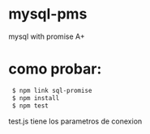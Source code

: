 # mysql-pms
mysql with promise A+

# como probar:
```sh
 $ npm link sql-promise
 $ npm install
 $ npm test
```

test.js tiene los parametros de conexion